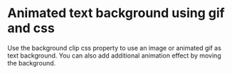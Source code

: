 # Animated text background using gif and css

Use the background clip css property to use an image or animated gif as text background.
You can also add additional animation effect by moving the background.